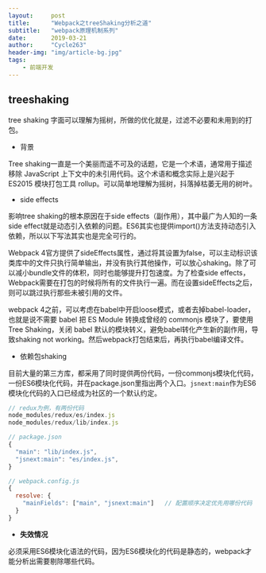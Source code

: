 ```yaml
---
layout:     post
title:      "Webpack之treeShaking分析之道"
subtitle:   "webpack原理机制系列"
date:       2019-03-21
author:     "Cycle263"
header-img: "img/article-bg.jpg"
tags:
    - 前端开发
---
```


## treeshaking

tree shaking 字面可以理解为摇树，所做的优化就是，过滤不必要和未用到的打包。


* 背景

Tree shaking一直是一个美丽而遥不可及的话题，它是一个术语，通常用于描述移除 JavaScript 上下文中的未引用代码。这个术语和概念实际上是兴起于 ES2015 模块打包工具 rollup。可以简单地理解为摇树，抖落掉枯萎无用的树叶。

* side effects

影响tree shaking的根本原因在于side effects（副作用），其中最广为人知的一条side effect就是动态引入依赖的问题。ES6其实也提供import()方法支持动态引入依赖，所以以下写法其实也是完全可行的。

Webpack 4官方提供了sideEffects属性，通过将其设置为false，可以主动标识该类库中的文件只执行简单输出，并没有执行其他操作，可以放心shaking。除了可以减小bundle文件的体积，同时也能够提升打包速度。为了检查side effects，Webpack需要在打包的时候将所有的文件执行一遍。而在设置sideEffects之后，则可以跳过执行那些未被引用的文件。

webpack 4之前，可以考虑在babel中开启loose模式，或者去掉babel-loader，也就是说不需要 babel 把 ES Module 转换成曾经的 commonjs 模块了，要使用 Tree Shaking，关闭 babel 默认的模块转义，避免babel转化产生新的副作用，导致shaking not working。然后webpack打包结束后，再执行babel编译文件。

* 依赖包shaking

目前大量的第三方库，都采用了同时提供两份代码，一份commonjs模块化代码，一份ES6模块化代码，并在package.json里指出两个入口。`jsnext:main`作为ES6模块化代码的入口已经成为社区的一个默认约定。

```js
// redux为例，有两份代码
node_modules/redux/es/index.js
node_modules/redux/lib/index.js

// package.json
{
  "main": "lib/index.js",
  "jsnext:main": "es/index.js", 
}

// webpack.config.js
{
  resolve: {
    "mainFields": ["main", "jsnext:main"]   // 配置顺序决定优先用哪份代码
  }
}
```

* **失效情况**

必须采用ES6模块化语法的代码，因为ES6模块化的代码是静态的，webpack才能分析出需要剔除哪些代码。